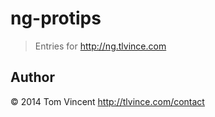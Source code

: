 # ng-protips

> Entries for <http://ng.tlvince.com>

## Author

© 2014 Tom Vincent <http://tlvince.com/contact>
